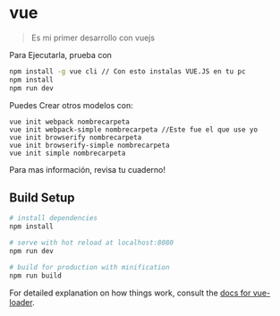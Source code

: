# vue

> Es mi primer desarrollo con vuejs

Para Ejecutarla, prueba con 
``` bash
npm install -g vue cli // Con esto instalas VUE.JS en tu pc
npm install
npm run dev
```
Puedes Crear otros modelos con:
```b bash
vue init webpack nombrecarpeta
vue init webpack-simple nombrecarpeta //Este fue el que use yo
vue init browserify nombrecarpeta
vue init browserify-simple nombrecarpeta
vue init simple nombrecarpeta
```
Para mas información, revisa tu cuaderno!

## Build Setup

``` bash
# install dependencies
npm install

# serve with hot reload at localhost:8080
npm run dev

# build for production with minification
npm run build
```

For detailed explanation on how things work, consult the [docs for vue-loader](http://vuejs.github.io/vue-loader).
